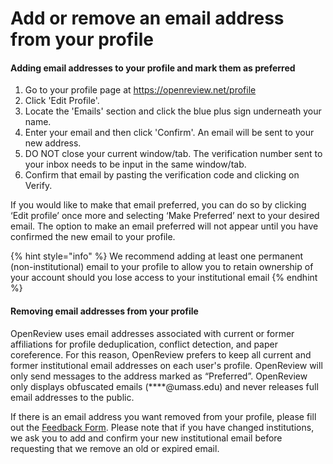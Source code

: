 # Add or remove an email address from your profile

#### Adding email addresses to your profile and mark them as preferred

1. Go to your profile page at https://openreview.net/profile
2. Click 'Edit Profile'.
3. Locate the 'Emails' section and click the blue plus sign underneath your name.&#x20;
4. Enter your email and then click 'Confirm'. An email will be sent to your new address.&#x20;
5. DO NOT close your current window/tab. The verification number sent to your inbox needs to be input in the same window/tab.
6. Confirm that email by pasting the verification code and clicking on Verify.&#x20;

If you would like to make that email preferred, you can do so by clicking ‘Edit profile’ once more and selecting ‘Make Preferred’ next to your desired email. The option to make an email preferred will not appear until you have confirmed the new email to your profile.



{% hint style="info" %}
We recommend adding at least one permanent (non-institutional) email to your profile to allow you to retain ownership of your account should you lose access to your institutional email
{% endhint %}

#### Removing email addresses from your profile

OpenReview uses email addresses associated with current or former affiliations for profile deduplication, conflict detection, and paper coreference. For this reason, OpenReview prefers to keep all current and former institutional email addresses on each user's profile. OpenReview will only send messages to the address marked as “Preferred”. OpenReview only displays obfuscated emails (\*\*\*\*@umass.edu) and never releases full email addresses to the public.

If there is an email address you want removed from your profile, please fill out the [Feedback Form](https://openreview.net/contact). Please note that if you have changed institutions, we ask you to add and confirm your new institutional email before requesting that we remove an old or expired email.
